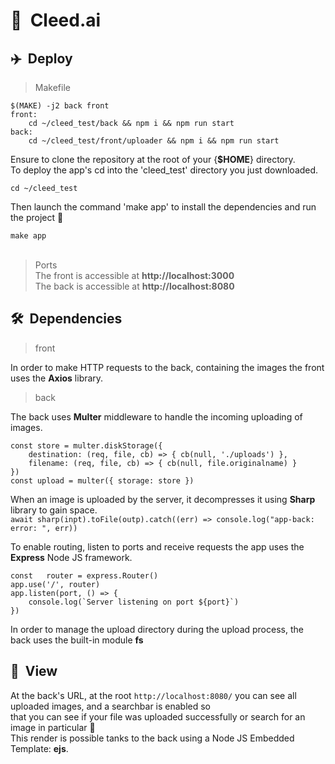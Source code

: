 # 🔮&nbsp;&nbsp;Cleed.ai #
## ✈️&nbsp;&nbsp;Deploy ##
> Makefile
```app:
$(MAKE) -j2 back front
front:
	cd ~/cleed_test/back && npm i && npm run start
back:
	cd ~/cleed_test/front/uploader && npm i && npm run start
```
Ensure to clone the repository at the root of your {**$HOME**} directory.</br>
To deploy the app's cd into the 'cleed_test' directory you just downloaded.

```cd ~/cleed_test```

Then launch the command 'make app' to install the dependencies and run the project 🚀

```make app```
</br></br>
> Ports </br>
The front is accessible at **http://localhost:3000**</br>
The back is accessible at **http://localhost:8080**

## 🛠️&nbsp;&nbsp;Dependencies ##
> front </br>

In order to make HTTP requests to the back, containing the images the front uses the **Axios** library.

> back </br>

The back uses **Multer** middleware to handle the incoming uploading of images.</br>
```const multer = require('multer')
const store = multer.diskStorage({
    destination: (req, file, cb) => { cb(null, './uploads') },
    filename: (req, file, cb) => { cb(null, file.originalname) }
})
const upload = multer({ storage: store })
```

When an image is uploaded by the server, it decompresses it using **Sharp** library to gain space.</br>
```await sharp(inpt).toFile(outp).catch((err) => console.log("app-back: error: ", err))```

To enable routing, listen to ports and receive requests the app uses the **Express** Node JS framework.</br>
```const   app = express()
const   router = express.Router()
app.use('/', router)
app.listen(port, () => {
    console.log(`Server listening on port ${port}`)
})
```

In order to manage the upload directory during the upload process, the back uses the built-in module **fs**

## 👀&nbsp;&nbsp;View ##

At the back's URL, at the root ```http://localhost:8080/``` you can see all uploaded images, and a searchbar is enabled so </br>
that you can see if your file was uploaded successfully or search for an image in particular 🔎 </br>
This render is possible tanks to the back using a Node JS Embedded Template: **ejs**.
